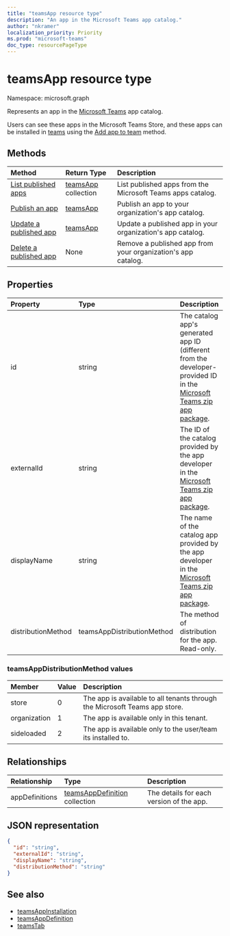```yaml
---
title: "teamsApp resource type"
description: "An app in the Microsoft Teams app catalog."
author: "nkramer"
localization_priority: Priority
ms.prod: "microsoft-teams"
doc_type: resourcePageType
---
```


# teamsApp resource type

Namespace: microsoft.graph

Represents an app in the [Microsoft Teams](teams-api-overview.md) app catalog.

Users can see these apps in the Microsoft Teams Store, and these apps can be installed in [teams](team.md) using the [Add app to team](../api/teamsappinstallation-add.md) method.

## Methods

| Method       | Return Type  |Description|
|:---------------|:--------|:----------|
|[List published apps](../api/teamsapp-list.md) | [teamsApp](teamsapp.md) collection | List published apps from the Microsoft Teams apps catalog.|
|[Publish an app](../api/teamsapp-publish.md) | [teamsApp](teamsapp.md) | Publish an app to your organization's app catalog.|
|[Update a published app](../api/teamsapp-update.md) | [teamsApp](teamsapp.md) | Update a published app in your organization's app catalog.|
|[Delete a published app](../api/teamsapp-delete.md) | None | Remove a published app from your organization's app catalog.|

## Properties

| Property            | Type     | Description |
|:------------------- |:-------- |:----------- |
| id                  | string   | The catalog app's generated app ID (different from the developer-provided ID in the [Microsoft Teams zip app package](/microsoftteams/platform/concepts/apps/apps-package). |
| externalId          | string   | The ID of the catalog provided by the app developer in the [Microsoft Teams zip app package](/microsoftteams/platform/concepts/apps/apps-package). |
| displayName                | string   | The name of the catalog app provided by the app developer in the [Microsoft Teams zip app package](/microsoftteams/platform/concepts/apps/apps-package). |
| distributionMethod  | teamsAppDistributionMethod     | The method of distribution for the app. Read-only.|

### teamsAppDistributionMethod values

|Member|Value|Description|
|:---|:---|:---|
|store|0| The app is available to all tenants through the Microsoft Teams app store.|
|organization|1|The app is available only in this tenant.|
|sideloaded|2|The app is available only to the user/team its installed to.|

## Relationships

| Relationship | Type	| Description |
|:---------------|:--------|:----------|
|appDefinitions|[teamsAppDefinition](teamsappdefinition.md) collection| The details for each version of the app. |

## JSON representation

<!-- {
  "blockType": "resource",
  "@odata.type": "microsoft.graph.teamsApp",
  "baseType": "microsoft.graph.entity"
}-->

```json
{
  "id": "string",
  "externalId": "string",
  "displayName": "string",
  "distributionMethod": "string"
}
```

## See also

- [teamsAppInstallation](teamsappinstallation.md)
- [teamsAppDefinition](teamsappdefinition.md)
- [teamsTab](../resources/teamstab.md)

<!-- uuid: 8fcb5dbc-d5aa-4681-8e31-b001d5168d79
2015-10-25 14:57:30 UTC -->
<!-- {
  "type": "#page.annotation",
  "description": "teamsApp resource",
  "keywords": "",
  "section": "documentation",
  "tocPath": ""
}-->

